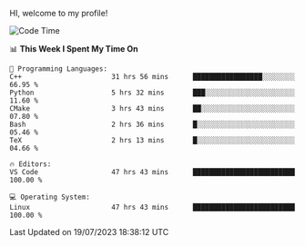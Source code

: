 HI, welcome to my profile!
<!--START_SECTION:waka-->
![Code Time](http://img.shields.io/badge/Code%20Time-1%2C032%20hrs%207%20mins-blue)

📊 **This Week I Spent My Time On** 

```text
💬 Programming Languages: 
C++                      31 hrs 56 mins      █████████████████░░░░░░░░   66.95 % 
Python                   5 hrs 32 mins       ███░░░░░░░░░░░░░░░░░░░░░░   11.60 % 
CMake                    3 hrs 43 mins       ██░░░░░░░░░░░░░░░░░░░░░░░   07.80 % 
Bash                     2 hrs 36 mins       █░░░░░░░░░░░░░░░░░░░░░░░░   05.46 % 
TeX                      2 hrs 13 mins       █░░░░░░░░░░░░░░░░░░░░░░░░   04.66 % 

🔥 Editors: 
VS Code                  47 hrs 43 mins      █████████████████████████   100.00 % 

💻 Operating System: 
Linux                    47 hrs 43 mins      █████████████████████████   100.00 % 
```


 Last Updated on 19/07/2023 18:38:12 UTC
<!--END_SECTION:waka-->
